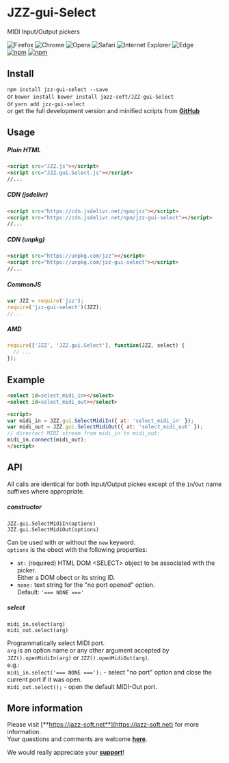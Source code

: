 # JZZ-gui-Select

MIDI Input/Output pickers

![Firefox](https://jazz-soft.github.io/img/firefox.jpg)
![Chrome](https://jazz-soft.github.io/img/chrome.jpg)
![Opera](https://jazz-soft.github.io/img/opera.jpg)
![Safari](https://jazz-soft.github.io/img/safari.jpg)
![Internet Explorer](https://jazz-soft.github.io/img/msie.jpg)
![Edge](https://jazz-soft.github.io/img/edgc.jpg)  
[![npm](https://img.shields.io/npm/v/jzz-gui-select.svg)](https://www.npmjs.com/package/jzz-gui-select)
[![npm](https://img.shields.io/npm/dt/jzz-gui-select.svg)](https://www.npmjs.com/package/jzz-gui-select)

## Install

`npm install jzz-gui-select --save`  
or `bower install bower install jazz-soft/JZZ-gui-Select`  
or `yarn add jzz-gui-select`  
or get the full development version and minified scripts from [**GitHub**](https://github.com/jazz-soft/JZZ-gui-Select)

## Usage

##### Plain HTML

```html
<script src="JZZ.js"></script>
<script src="JZZ.gui.Select.js"></script>
//...
```

##### CDN (jsdelivr)

```html
<script src="https://cdn.jsdelivr.net/npm/jzz"></script>
<script src="https://cdn.jsdelivr.net/npm/jzz-gui-select"></script>
//...
```

##### CDN (unpkg)

```html
<script src="https://unpkg.com/jzz"></script>
<script src="https://unpkg.com/jzz-gui-select"></script>
//...
```

##### CommonJS

```js
var JZZ = require('jzz');
require('jzz-gui-select')(JZZ);
//...
```

##### AMD

```js
require(['JZZ', 'JZZ.gui.Select'], function(JZZ, select) {
  // ...
});
```

## Example

```html
<select id=select_midi_in></select>
<select id=select_midi_out></select>

<script>
var midi_in = JZZ.gui.SelectMidiIn({ at: 'select_midi_in' });
var midi_out = JZZ.gui.SelectMidiOut({ at: 'select_midi_out' });
// directect MIDI stream from midi_in to midi_out:
midi_in.connect(midi_out);
</script>
```

## API

All calls are identical for both Input/Output pickes
except of the `In`/`Out` name suffixes where appropriate.

##### constructor
`JZZ.gui.SelectMidiIn(options)`  
`JZZ.gui.SelectMidiOut(options)`

Can be used with or without the `new` keyword.  
`options` is the obect with the following properties:
- `at:` (required) HTML DOM &lt;SELECT&gt; object to be associated with the picker.  
Either a DOM obect or its string ID.
- `none:` text string for the "no port opened" option.  
Default: `'=== NONE ==='`

##### select
`midi_in.select(arg)`  
`midi_out.select(arg)`

Programmatically select MIDI port.  
`arg` is an option name or any other argument accepted
by `JZZ().openMidiIn(arg)` or `JZZ().openMidiOut(arg)`.  
e.g.:  
`midi_in.select('=== NONE ===');` - select "no port" option
and close the current port if it was open.  
`midi_out.select();` - open the default MIDI-Out port.


## More information

Please visit [**https://jazz-soft.net**](https://jazz-soft.net) for more information.  
Your questions and comments are welcome [**here**](https://jazz-soft.org).

We would really appreciate your [**support**](https://jazz-soft.net/donate)!
